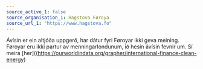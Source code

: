 ```yaml
---
source_active_1: false
source_organisation_1: Hagstova Føroya
source_url_1: "https://www.hagstova.fo"
---
```

Ávísin er ein altjóða uppgerð, har dátur fyri Føroyar ikki geva meining. Føroyar eru ikki partur av menningarlondunum, ið hesin ávísin fevnir um.
Sí meira [her]((https://ourworldindata.org/grapher/international-finance-clean-energy)
